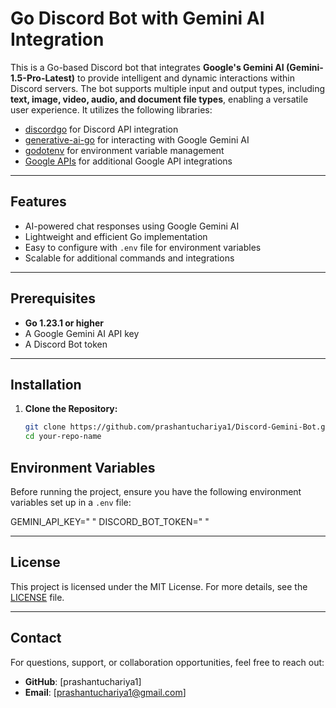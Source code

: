 # Go Discord Bot with Gemini AI Integration

This is a Go-based Discord bot that integrates **Google's Gemini AI (Gemini-1.5-Pro-Latest)** to provide intelligent and dynamic interactions within Discord servers. The bot supports multiple input and output types, including **text, image, video, audio, and document file types**, enabling a versatile user experience. It utilizes the following libraries:

- [discordgo](https://github.com/bwmarrin/discordgo) for Discord API integration
- [generative-ai-go](https://github.com/google/generative-ai-go) for interacting with Google Gemini AI
- [godotenv](https://github.com/joho/godotenv) for environment variable management
- [Google APIs](https://pkg.go.dev/google.golang.org/api) for additional Google API integrations

---

## Features

- AI-powered chat responses using Google Gemini AI
- Lightweight and efficient Go implementation
- Easy to configure with `.env` file for environment variables
- Scalable for additional commands and integrations

---

## Prerequisites

- **Go 1.23.1 or higher**
- A Google Gemini AI API key
- A Discord Bot token

---

## Installation

1. **Clone the Repository:**
   ```bash
   git clone https://github.com/prashantuchariya1/Discord-Gemini-Bot.git
   cd your-repo-name

## Environment Variables

Before running the project, ensure you have the following environment variables set up in a `.env` file:

GEMINI_API_KEY=" " 
DISCORD_BOT_TOKEN=" "

---

## License

This project is licensed under the MIT License. For more details, see the [LICENSE](LICENSE) file.

---

## Contact

For questions, support, or collaboration opportunities, feel free to reach out:

- **GitHub**: [prashantuchariya1]
- **Email**: [prashantuchariya1@gmail.com]
